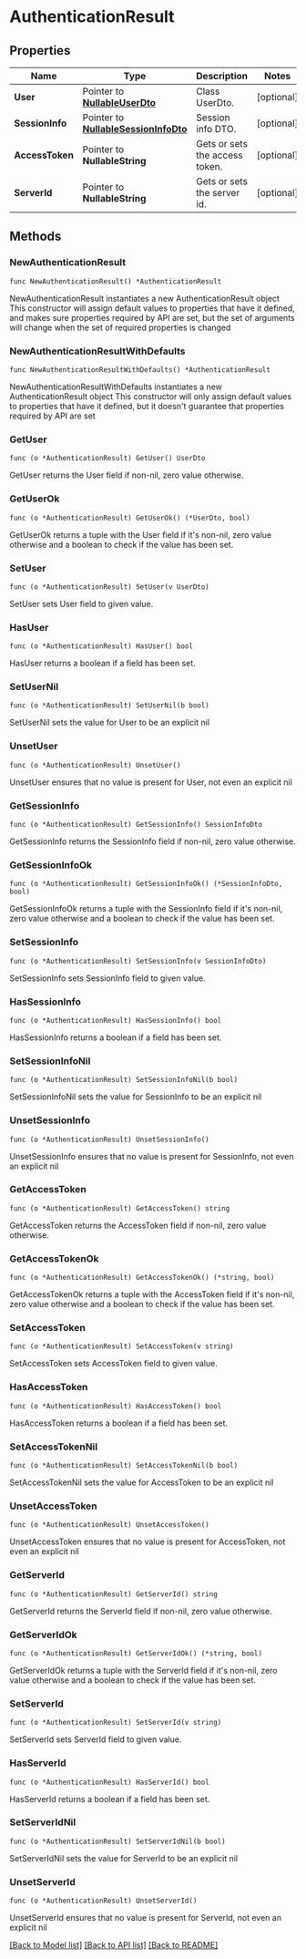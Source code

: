 # AuthenticationResult

## Properties

Name | Type | Description | Notes
------------ | ------------- | ------------- | -------------
**User** | Pointer to [**NullableUserDto**](UserDto.md) | Class UserDto. | [optional] 
**SessionInfo** | Pointer to [**NullableSessionInfoDto**](SessionInfoDto.md) | Session info DTO. | [optional] 
**AccessToken** | Pointer to **NullableString** | Gets or sets the access token. | [optional] 
**ServerId** | Pointer to **NullableString** | Gets or sets the server id. | [optional] 

## Methods

### NewAuthenticationResult

`func NewAuthenticationResult() *AuthenticationResult`

NewAuthenticationResult instantiates a new AuthenticationResult object
This constructor will assign default values to properties that have it defined,
and makes sure properties required by API are set, but the set of arguments
will change when the set of required properties is changed

### NewAuthenticationResultWithDefaults

`func NewAuthenticationResultWithDefaults() *AuthenticationResult`

NewAuthenticationResultWithDefaults instantiates a new AuthenticationResult object
This constructor will only assign default values to properties that have it defined,
but it doesn't guarantee that properties required by API are set

### GetUser

`func (o *AuthenticationResult) GetUser() UserDto`

GetUser returns the User field if non-nil, zero value otherwise.

### GetUserOk

`func (o *AuthenticationResult) GetUserOk() (*UserDto, bool)`

GetUserOk returns a tuple with the User field if it's non-nil, zero value otherwise
and a boolean to check if the value has been set.

### SetUser

`func (o *AuthenticationResult) SetUser(v UserDto)`

SetUser sets User field to given value.

### HasUser

`func (o *AuthenticationResult) HasUser() bool`

HasUser returns a boolean if a field has been set.

### SetUserNil

`func (o *AuthenticationResult) SetUserNil(b bool)`

 SetUserNil sets the value for User to be an explicit nil

### UnsetUser
`func (o *AuthenticationResult) UnsetUser()`

UnsetUser ensures that no value is present for User, not even an explicit nil
### GetSessionInfo

`func (o *AuthenticationResult) GetSessionInfo() SessionInfoDto`

GetSessionInfo returns the SessionInfo field if non-nil, zero value otherwise.

### GetSessionInfoOk

`func (o *AuthenticationResult) GetSessionInfoOk() (*SessionInfoDto, bool)`

GetSessionInfoOk returns a tuple with the SessionInfo field if it's non-nil, zero value otherwise
and a boolean to check if the value has been set.

### SetSessionInfo

`func (o *AuthenticationResult) SetSessionInfo(v SessionInfoDto)`

SetSessionInfo sets SessionInfo field to given value.

### HasSessionInfo

`func (o *AuthenticationResult) HasSessionInfo() bool`

HasSessionInfo returns a boolean if a field has been set.

### SetSessionInfoNil

`func (o *AuthenticationResult) SetSessionInfoNil(b bool)`

 SetSessionInfoNil sets the value for SessionInfo to be an explicit nil

### UnsetSessionInfo
`func (o *AuthenticationResult) UnsetSessionInfo()`

UnsetSessionInfo ensures that no value is present for SessionInfo, not even an explicit nil
### GetAccessToken

`func (o *AuthenticationResult) GetAccessToken() string`

GetAccessToken returns the AccessToken field if non-nil, zero value otherwise.

### GetAccessTokenOk

`func (o *AuthenticationResult) GetAccessTokenOk() (*string, bool)`

GetAccessTokenOk returns a tuple with the AccessToken field if it's non-nil, zero value otherwise
and a boolean to check if the value has been set.

### SetAccessToken

`func (o *AuthenticationResult) SetAccessToken(v string)`

SetAccessToken sets AccessToken field to given value.

### HasAccessToken

`func (o *AuthenticationResult) HasAccessToken() bool`

HasAccessToken returns a boolean if a field has been set.

### SetAccessTokenNil

`func (o *AuthenticationResult) SetAccessTokenNil(b bool)`

 SetAccessTokenNil sets the value for AccessToken to be an explicit nil

### UnsetAccessToken
`func (o *AuthenticationResult) UnsetAccessToken()`

UnsetAccessToken ensures that no value is present for AccessToken, not even an explicit nil
### GetServerId

`func (o *AuthenticationResult) GetServerId() string`

GetServerId returns the ServerId field if non-nil, zero value otherwise.

### GetServerIdOk

`func (o *AuthenticationResult) GetServerIdOk() (*string, bool)`

GetServerIdOk returns a tuple with the ServerId field if it's non-nil, zero value otherwise
and a boolean to check if the value has been set.

### SetServerId

`func (o *AuthenticationResult) SetServerId(v string)`

SetServerId sets ServerId field to given value.

### HasServerId

`func (o *AuthenticationResult) HasServerId() bool`

HasServerId returns a boolean if a field has been set.

### SetServerIdNil

`func (o *AuthenticationResult) SetServerIdNil(b bool)`

 SetServerIdNil sets the value for ServerId to be an explicit nil

### UnsetServerId
`func (o *AuthenticationResult) UnsetServerId()`

UnsetServerId ensures that no value is present for ServerId, not even an explicit nil

[[Back to Model list]](../README.md#documentation-for-models) [[Back to API list]](../README.md#documentation-for-api-endpoints) [[Back to README]](../README.md)


